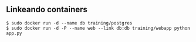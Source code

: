 ##  Linkeando containers

    $ sudo docker run -d --name db training/postgres
    $ sudo docker run -d -P --name web --link db:db training/webapp python app.py


